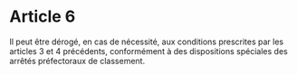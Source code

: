 # Article 6

Il peut être dérogé, en cas de nécessité, aux conditions prescrites par les articles 3 et 4 précédents, conformément à des dispositions spéciales des arrêtés préfectoraux de classement.
